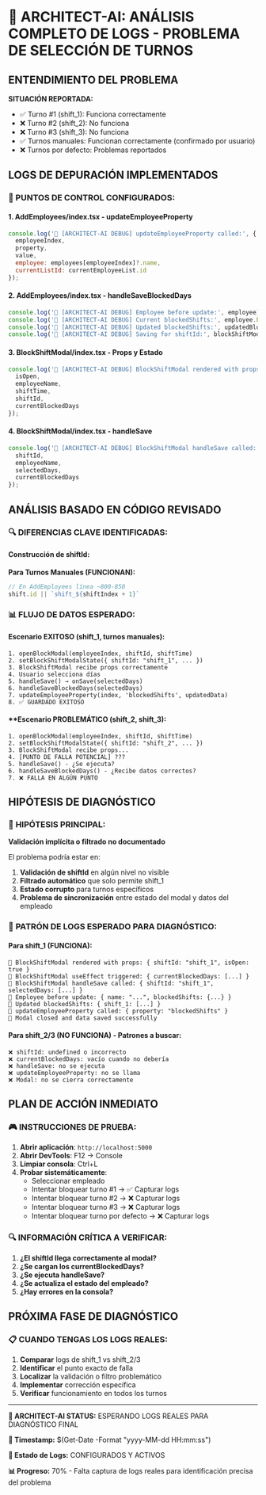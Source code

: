 # 🔧 ARCHITECT-AI: ANÁLISIS COMPLETO DE LOGS - PROBLEMA DE SELECCIÓN DE TURNOS

## ENTENDIMIENTO DEL PROBLEMA

**SITUACIÓN REPORTADA:**
- ✅ Turno #1 (shift_1): Funciona correctamente
- ❌ Turno #2 (shift_2): No funciona
- ❌ Turno #3 (shift_3): No funciona  
- ✅ Turnos manuales: Funcionan correctamente (confirmado por usuario)
- ❌ Turnos por defecto: Problemas reportados

## LOGS DE DEPURACIÓN IMPLEMENTADOS

### 📍 PUNTOS DE CONTROL CONFIGURADOS:

#### 1. **AddEmployees/index.tsx - updateEmployeeProperty**
```javascript
console.log('🔧 [ARCHITECT-AI DEBUG] updateEmployeeProperty called:', {
  employeeIndex,
  property,
  value,
  employee: employees[employeeIndex]?.name,
  currentListId: currentEmployeeList.id
});
```

#### 2. **AddEmployees/index.tsx - handleSaveBlockedDays**
```javascript
console.log('🔧 [ARCHITECT-AI DEBUG] Employee before update:', employee);
console.log('🔧 [ARCHITECT-AI DEBUG] Current blockedShifts:', employee.blockedShifts);
console.log('🔧 [ARCHITECT-AI DEBUG] Updated blockedShifts:', updatedBlockedShifts);
console.log('🔧 [ARCHITECT-AI DEBUG] Saving for shiftId:', blockShiftModalState.shiftId);
```

#### 3. **BlockShiftModal/index.tsx - Props y Estado**
```javascript
console.log('🔧 [ARCHITECT-AI DEBUG] BlockShiftModal rendered with props:', {
  isOpen,
  employeeName,
  shiftTime,
  shiftId,
  currentBlockedDays
});
```

#### 4. **BlockShiftModal/index.tsx - handleSave**
```javascript
console.log('🔧 [ARCHITECT-AI DEBUG] BlockShiftModal handleSave called:', {
  shiftId,
  employeeName,
  selectedDays,
  currentBlockedDays
});
```

## ANÁLISIS BASADO EN CÓDIGO REVISADO

### 🔍 DIFERENCIAS CLAVE IDENTIFICADAS:

#### **Construcción de shiftId:**

**Para Turnos Manuales (FUNCIONAN):**
```javascript
// En AddEmployees línea ~800-850
shift.id || `shift_${shiftIndex + 1}`
```



### 📊 FLUJO DE DATOS ESPERADO:

#### **Escenario EXITOSO (shift_1, turnos manuales):**
```
1. openBlockModal(employeeIndex, shiftId, shiftTime)
2. setBlockShiftModalState({ shiftId: "shift_1", ... })
3. BlockShiftModal recibe props correctamente
4. Usuario selecciona días
5. handleSave() → onSave(selectedDays)
6. handleSaveBlockedDays(selectedDays)
7. updateEmployeeProperty(index, 'blockedShifts', updatedData)
8. ✅ GUARDADO EXITOSO
```

#### **Escenario PROBLEMÁTICO (shift_2, shift_3):
```
1. openBlockModal(employeeIndex, shiftId, shiftTime)
2. setBlockShiftModalState({ shiftId: "shift_2", ... })
3. BlockShiftModal recibe props...
4. [PUNTO DE FALLA POTENCIAL] ???
5. handleSave() - ¿Se ejecuta?
6. handleSaveBlockedDays() - ¿Recibe datos correctos?
7. ❌ FALLA EN ALGÚN PUNTO
```

## HIPÓTESIS DE DIAGNÓSTICO

### 🎯 **HIPÓTESIS PRINCIPAL:**
**Validación implícita o filtrado no documentado**

El problema podría estar en:
1. **Validación de shiftId** en algún nivel no visible
2. **Filtrado automático** que solo permite shift_1
3. **Estado corrupto** para turnos específicos
4. **Problema de sincronización** entre estado del modal y datos del empleado

### 🔧 **PATRÓN DE LOGS ESPERADO PARA DIAGNÓSTICO:**

#### **Para shift_1 (FUNCIONA):**
```
🔧 BlockShiftModal rendered with props: { shiftId: "shift_1", isOpen: true }
🔧 BlockShiftModal useEffect triggered: { currentBlockedDays: [...] }
🔧 BlockShiftModal handleSave called: { shiftId: "shift_1", selectedDays: [...] }
🔧 Employee before update: { name: "...", blockedShifts: {...} }
🔧 Updated blockedShifts: { shift_1: [...] }
🔧 updateEmployeeProperty called: { property: "blockedShifts" }
🔧 Modal closed and data saved successfully
```

#### **Para shift_2/3 (NO FUNCIONA) - Patrones a buscar:**
```
❌ shiftId: undefined o incorrecto
❌ currentBlockedDays: vacío cuando no debería
❌ handleSave: no se ejecuta
❌ updateEmployeeProperty: no se llama
❌ Modal: no se cierra correctamente
```

## PLAN DE ACCIÓN INMEDIATO

### 🎮 **INSTRUCCIONES DE PRUEBA:**

1. **Abrir aplicación**: `http://localhost:5000`
2. **Abrir DevTools**: F12 → Console
3. **Limpiar consola**: Ctrl+L
4. **Probar sistemáticamente**:
   - Seleccionar empleado
   - Intentar bloquear turno #1 → ✅ Capturar logs
   - Intentar bloquear turno #2 → ❌ Capturar logs
   - Intentar bloquear turno #3 → ❌ Capturar logs
   - Intentar bloquear turno por defecto → ❌ Capturar logs

### 🔍 **INFORMACIÓN CRÍTICA A VERIFICAR:**

1. **¿El shiftId llega correctamente al modal?**
2. **¿Se cargan los currentBlockedDays?**
3. **¿Se ejecuta handleSave?**
4. **¿Se actualiza el estado del empleado?**
5. **¿Hay errores en la consola?**

## PRÓXIMA FASE DE DIAGNÓSTICO

### 📋 **CUANDO TENGAS LOS LOGS REALES:**

1. **Comparar** logs de shift_1 vs shift_2/3
2. **Identificar** el punto exacto de falla
3. **Localizar** la validación o filtro problemático
4. **Implementar** corrección específica
5. **Verificar** funcionamiento en todos los turnos

---

**🤖 ARCHITECT-AI STATUS:** ESPERANDO LOGS REALES PARA DIAGNÓSTICO FINAL

**📅 Timestamp:** $(Get-Date -Format "yyyy-MM-dd HH:mm:ss")

**🔧 Estado de Logs:** CONFIGURADOS Y ACTIVOS

**📊 Progreso:** 70% - Falta captura de logs reales para identificación precisa del problema